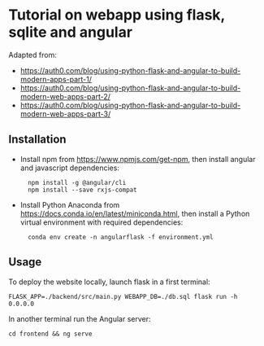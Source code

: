 # Tutorial on webapp using flask, sqlite and angular

Adapted from:

* https://auth0.com/blog/using-python-flask-and-angular-to-build-modern-apps-part-1/
* https://auth0.com/blog/using-python-flask-and-angular-to-build-modern-web-apps-part-2/
* https://auth0.com/blog/using-python-flask-and-angular-to-build-modern-web-apps-part-3/

## Installation

* Install npm from https://www.npmjs.com/get-npm, then install angular and
  javascript dependencies:

        npm install -g @angular/cli
        npm install --save rxjs-compat

* Install Python Anaconda from https://docs.conda.io/en/latest/miniconda.html,
  then install a Python virtual environment with required dependencies:

        conda env create -n angularflask -f environment.yml

## Usage

To deploy the website locally, launch flask in a first terminal:

    FLASK_APP=./backend/src/main.py WEBAPP_DB=./db.sql flask run -h 0.0.0.0

In another terminal run the Angular server:

    cd frontend && ng serve
